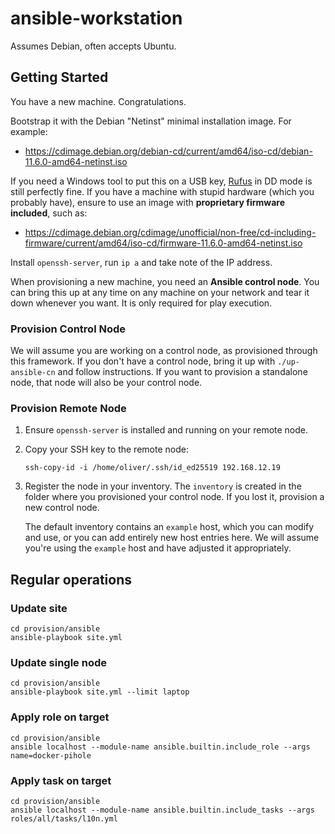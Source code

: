 # ansible-workstation

Assumes Debian, often accepts Ubuntu.

## Getting Started

You have a new machine. Congratulations.

Bootstrap it with the Debian "Netinst" minimal installation image. For example:

-   <https://cdimage.debian.org/debian-cd/current/amd64/iso-cd/debian-11.6.0-amd64-netinst.iso>

If you need a Windows tool to put this on a USB key, [Rufus](https://rufus.ie/en/) in DD mode is still perfectly fine. If you have a machine with stupid hardware (which you probably have), ensure to use an image with **proprietary firmware included**, such as:

-   <https://cdimage.debian.org/cdimage/unofficial/non-free/cd-including-firmware/current/amd64/iso-cd/firmware-11.6.0-amd64-netinst.iso>

Install `openssh-server`, run `ip a` and take note of the IP address.

When provisioning a new machine, you need an **Ansible control node**. You can bring this up at any time on any machine on your network and tear it down whenever you want. It is only required for play execution.

### Provision Control Node

We will assume you are working on a control node, as provisioned through this framework. If you don't have a control node, bring it up with `./up-ansible-cn` and follow instructions. If you want to provision a standalone node, that node will also be your control node.

### Provision Remote Node

1. Ensure `openssh-server` is installed and running on your remote node.
1. Copy your SSH key to the remote node:
    ```shell
    ssh-copy-id -i /home/oliver/.ssh/id_ed25519 192.168.12.19
    ```
1. Register the node in your inventory. The `inventory` is created in the folder where you provisioned your control node. If you lost it, provision a new control node.

    The default inventory contains an `example` host, which you can modify and use, or you can add entirely new host entries here. We will assume you're using the `example` host and have adjusted it appropriately.

## Regular operations

### Update site

```shell
cd provision/ansible
ansible-playbook site.yml
```

### Update single node

```shell
cd provision/ansible
ansible-playbook site.yml --limit laptop
```

### Apply role on target

```shell
cd provision/ansible
ansible localhost --module-name ansible.builtin.include_role --args name=docker-pihole
```

### Apply task on target

```shell
cd provision/ansible
ansible localhost --module-name ansible.builtin.include_tasks --args roles/all/tasks/l10n.yml
```
